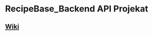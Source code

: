 # RecipeBase_Backend API Projekat

## <a href="https://github.com/Djotaa/RecipeBase_Backend/wiki">Wiki</a>
